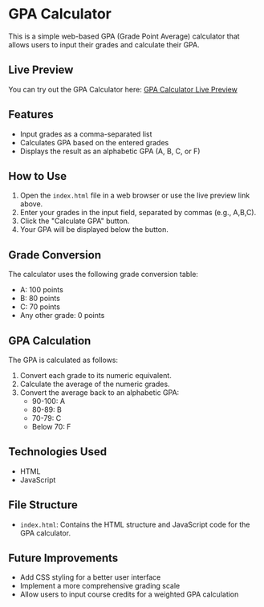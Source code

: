 # GPA Calculator

This is a simple web-based GPA (Grade Point Average) calculator that allows users to input their grades and calculate their GPA.

## Live Preview

You can try out the GPA Calculator here: [GPA Calculator Live Preview](https://mihirtailor.github.io/bootcamp/module_assessment/gpa_calculator/)

## Features

- Input grades as a comma-separated list
- Calculates GPA based on the entered grades
- Displays the result as an alphabetic GPA (A, B, C, or F)

## How to Use

1. Open the `index.html` file in a web browser or use the live preview link above.
2. Enter your grades in the input field, separated by commas (e.g., A,B,C).
3. Click the "Calculate GPA" button.
4. Your GPA will be displayed below the button.

## Grade Conversion

The calculator uses the following grade conversion table:

- A: 100 points
- B: 80 points
- C: 70 points
- Any other grade: 0 points

## GPA Calculation

The GPA is calculated as follows:

1. Convert each grade to its numeric equivalent.
2. Calculate the average of the numeric grades.
3. Convert the average back to an alphabetic GPA:
   - 90-100: A
   - 80-89: B
   - 70-79: C
   - Below 70: F

## Technologies Used

- HTML
- JavaScript

## File Structure

- `index.html`: Contains the HTML structure and JavaScript code for the GPA calculator.

## Future Improvements

- Add CSS styling for a better user interface
- Implement a more comprehensive grading scale
- Allow users to input course credits for a weighted GPA calculation
